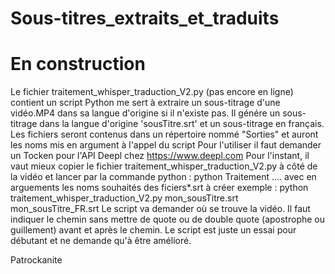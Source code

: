 # Sous-titres_extraits_et_traduits
# En construction
Le fichier traitement_whisper_traduction_V2.py (pas encore en ligne) contient un script Python me sert à extraire un sous-titrage d'une vidéo.MP4 dans sa langue d'origine si il n'existe pas.
Il génére un sous-titrage dans la langue d'origine 'sousTitre.srt' et un sous-titrage en français.
Les fichiers seront contenus dans un répertoire nommé "Sorties" et auront les noms mis en argument à l'appel du script
Pour l'utiliser il faut demander un Tocken pour l'API Deepl chez https://www.deepl.com
Pour l'instant, il vaut mieux copier le fichier traitement_whisper_traduction_V2.py à côté de la vidéo
et lancer par la commande python : python Traitement .... avec en arguements les noms souhaités des ficiers*.srt à créer
exemple : python traitement_whisper_traduction_V2.py mon_sousTitre.srt mon_sousTitre_FR.srt
Le script va demander où se trouve la vidéo. Il faut indiquer le chemin sans mettre de quote ou de double quote (apostrophe ou guillement) avant et après le chemin.
Le script est juste un essai pour débutant et ne demande qu'à être amélioré.

Patrockanite
